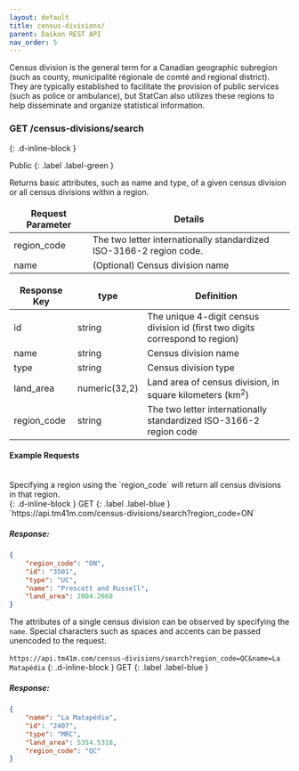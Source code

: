 ```yaml
---
layout: default
title: census-divisions/
parent: Daikon REST API
nav_order: 5
---
```


Census division is the general term for a Canadian geographic subregion (such as county, municipalité régionale de comté and regional district). They are typically established to facilitate the provision of public services (such as police or ambulance), but StatCan also utilizes these regions to help disseminate and organize statistical information.

<style>
td, th {
   border: none!important;
}
</style>

### GET /census-divisions/search ###
{: .d-inline-block }

Public
{: .label .label-green }

Returns basic attributes, such as name and type, of a given census division or all census divisions within a region. 

| Request Parameter      | Details |
| ----------- | ----------- |
| region_code      | The two letter internationally standardized ISO-3166-2 region code. |
| name | (Optional) Census division name| 


| Response Key      | type | Definition |
| ----------- | ----------- |----------- |
| id      | string | The unique 4-digit census division id (first two digits correspond to region) |
| name      | string | Census division name |
| type      | string | Census division type |
| land_area     | numeric(32,2) | Land area of census division, in square kilometers (km<sup>2</sup>) |
| region_code   | string | The two letter internationally standardized ISO-3166-2 region code |

#### Example Requests ####
<br>
Specifying a region using the `region_code` will return all census divisions in that region.<br>
{: .d-inline-block }
GET
{: .label .label-blue }
`https://api.tm41m.com/census-divisions/search?region_code=ON`


##### Response: #####

```json
{
    "region_code": "ON",
    "id": "3501",
    "type": "UC",
    "name": "Prescott and Russell",
    "land_area": 2004.2668
}
```
The attributes of a single census division can be observed by specifying the `name`. Special characters such as spaces and accents can be passed unencoded to the request.<br><br>
`https://api.tm41m.com/census-divisions/search?region_code=QC&name=La Matapédia`
{: .d-inline-block }
GET
{: .label .label-blue }

##### Response: #####

```json
{
    "name": "La Matapédia",
    "id": "2407",
    "type": "MRC",
    "land_area": 5354.5318,
    "region_code": "QC"
}
```